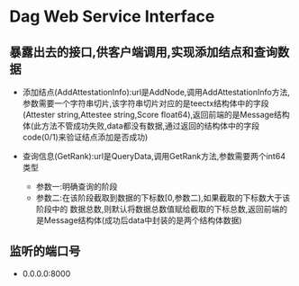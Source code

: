 # Dag Web Service Interface

## 暴露出去的接口,供客户端调用,实现添加结点和查询数据
* 添加结点(AddAttestationInfo):url是AddNode,调用AddAttestationInfo方法,参数需要一个字符串切片,该字符串切片对应的是teectx结构体中的字段(Attester string,Attestee string,Score float64),返回前端的是Message结构体(此方法不管成功失败,data都没有数据,通过返回的结构体中的字段code(0/1)来验证结点添加是否成功)

* 查询信息(GetRank):url是QueryData,调用GetRank方法,参数需要两个int64类型
  * 参数一:明确查询的阶段
  * 参数二:在该阶段截取到数据的下标数[0,参数二),如果截取的下标数大于该阶段中的    数据总数,则默认将数据总数值赋给截取的下标总数,返回前端的是Message结构体(成功后data中封装的是两个结构体数据)

## 监听的端口号
* 0.0.0.0:8000
